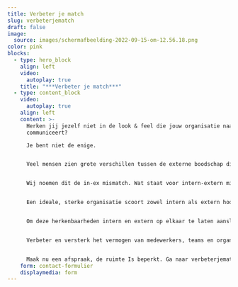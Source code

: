 ```yaml
---
title: Verbeter je match
slug: verbeterjematch
draft: false
image:
  source: images/schermafbeelding-2022-09-15-om-12.56.18.png
color: pink
blocks:
  - type: hero_block
    align: left
    video:
      autoplay: true
    title: "***Verbeter je match***"
  - type: content_block
    video:
      autoplay: true
    align: left
    content: >-
      Herken jij jezelf niet in de look & feel die jouw organisatie naar buiten
      communiceert? 

      Je bent niet de enige.


      Veel mensen zien grote verschillen tussen de externe boodschap die organisaties naar buiten communiceren, en het daarbij horende herkenbare, passende gedrag van de medewerkers intern.


      Wij noemen dit de in-ex mismatch. Wat staat voor intern-extern mismatch.


      Een ideale, sterke organisatie scoort zowel intern als extern hoog op merkherkenbaarheid.


      Om deze herkenbaarheden intern en extern op elkaar te laten aansluiten, hebben de gedragsexperts van Verbetervermogen en de communicatie experts van Phil & Flo de handen ineengeslagen.


      Verbeter en versterk het vermogen van medewerkers, teams en organisatie. Gebaseerd op unieke wetenschappelijk onderbouwde modellen. 


      Maak nu een afspraak, de ruimte Is beperkt. Ga naar verbeterjematch.nl
    form: contact-formulier
    displaymedia: form
---
```

